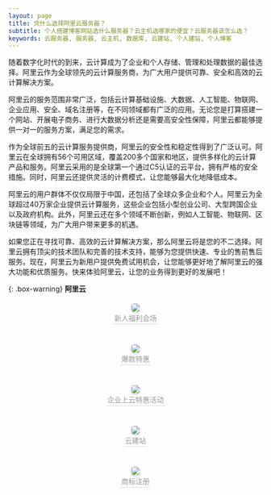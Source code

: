 ```yaml
---
layout: page
title: 凭什么选择阿里云服务器？
subtitle: 个人搭建博客网站选什么服务器？云主机选哪家的便宜？云服务器该怎么选？
keywords: 云服务器, 服务器, 云主机, 数据库, 云建站, 个人建站, 个人博客
---
```



随着数字化时代的到来，云计算成为了企业和个人存储、管理和处理数据的最佳选择。阿里云作为全球领先的云计算服务商，为广大用户提供可靠、安全和高效的云计算解决方案。

阿里云的服务范围非常广泛，包括云计算基础设施、大数据、人工智能、物联网、企业应用、安全、域名注册等，在不同领域都有广泛的应用。无论您是打算搭建一个网站、开展电子商务、进行大数据分析还是需要高安全性保障，阿里云都能够提供一对一的服务方案，满足您的需求。

作为全球前五的云计算服务提供商，阿里云的安全性和稳定性得到了广泛认可。阿里云在全球拥有56个可用区域，覆盖200多个国家和地区，提供多样化的云计算产品和服务。阿里云采用的是全球第一个通过C5认证的云平台，拥有严格的安全措施。同时，阿里云还提供灵活的计费模式，让您能够最大化地降低成本。

阿里云的用户群体不仅仅局限于中国，还包括了全球众多企业和个人。阿里云为全球超过40万家企业提供云计算服务，这些企业包括小型创业公司、大型跨国企业以及政府机构。此外，阿里云还在多个领域不断创新，例如人工智能、物联网、区块链等领域，为广大用户带来更多的机遇。

如果您正在寻找可靠、高效的云计算解决方案，那么阿里云将是您的不二选择。阿里云拥有顶尖的技术团队和完善的技术支持，能够为您提供快速、专业的售前售后服务。现在，阿里云为新用户提供免费试用机会，让您能够更好地了解阿里云的强大功能和优质服务。快来体验阿里云，让您的业务得到更好的发展吧！

{: .box-warning}
**阿里云**

<!--新人福利会场-->
<center style="margin-bottom: 40px; margin-top: 20px">
	<a target="_blank"  href="https://www.aliyun.com/activity/new?source=5176.11533457&userCode=j6bryttg">
    <img style="border-radius: 0.3125em;
    box-shadow: 0 2px 4px 0 rgba(34,36,38,.12),0 2px 10px 0 rgba(34,36,38,.08);" 
    src="https://s1.ax1x.com/2022/09/28/xeQKRs.jpg">
    <br>
    <div style="color:orange; border-bottom: 1px solid #d9d9d9;
    display: inline-block;
    color: #999;
    padding: 2px;">新人福利会场</div>
    </a>
</center>

<!--爆款特惠-->
<center style="margin-bottom: 40px; margin-top: 20px">
	<a target="_blank"  href="https://www.aliyun.com/activity/daily/bestoffer?source=5176.11533457&userCode=j6bryttg">
    <img style="border-radius: 0.3125em;
    box-shadow: 0 2px 4px 0 rgba(34,36,38,.12),0 2px 10px 0 rgba(34,36,38,.08);" 
    src="https://s1.ax1x.com/2022/09/28/xeQaW9.jpg">
    <br>
    <div style="color:orange; border-bottom: 1px solid #d9d9d9;
    display: inline-block;
    color: #999;
    padding: 2px;">爆款特惠</div>
    </a>
</center>

<!--企业上云特惠活动-->
<center style="margin-bottom: 40px; margin-top: 20px">
	<a target="_blank"  href="https://www.aliyun.com/page-source/developer/important_features/plan/enterprise?source=5176.11533457&userCode=j6bryttg">
    <img style="border-radius: 0.3125em;
    box-shadow: 0 2px 4px 0 rgba(34,36,38,.12),0 2px 10px 0 rgba(34,36,38,.08);" 
    src="https://s1.ax1x.com/2022/09/28/xeQ3LV.png">
    <br>
    <div style="color:orange; border-bottom: 1px solid #d9d9d9;
    display: inline-block;
    color: #999;
    padding: 2px;">企业上云特惠活动</div>
    </a>
</center>


<!--云建站-->
<center style="margin-bottom: 40px; margin-top: 20px">
	<a target="_blank"  href="https://ac.aliyun.com/application/webdesign/sumei?source=5176.11533457&userCode=j6bryttg">
    <img style="border-radius: 0.3125em;
    box-shadow: 0 2px 4px 0 rgba(34,36,38,.12),0 2px 10px 0 rgba(34,36,38,.08);" 
    src="https://s1.ax1x.com/2022/09/28/xeQLWj.jpg">
    <br>
    <div style="color:orange; border-bottom: 1px solid #d9d9d9;
    display: inline-block;
    color: #999;
    padding: 2px;">云建站</div>
    </a>
</center>


<!--商标注册-->
<center style="margin-bottom: 40px; margin-top: 20px">
	<a target="_blank"  href="https://tm.aliyun.com/?source=5176.11533457&userCode=j6bryttg">
    <img style="border-radius: 0.3125em;
    box-shadow: 0 2px 4px 0 rgba(34,36,38,.12),0 2px 10px 0 rgba(34,36,38,.08);" 
    src="https://s1.ax1x.com/2022/09/28/xeQ4yt.jpg">
    <br>
    <div style="color:orange; border-bottom: 1px solid #d9d9d9;
    display: inline-block;
    color: #999;
    padding: 2px;">商标注册</div>
    </a>
</center>